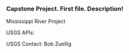 ### **Capstone Project. First file. Description!**

Mississippi River Project

USGS APIs:

USGS Contact: Bob Zuellig
